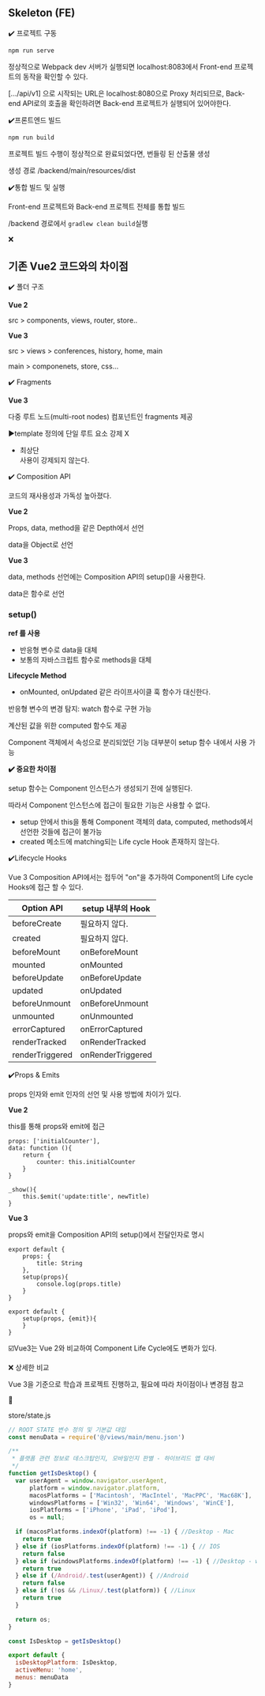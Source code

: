## Skeleton (FE)

:heavy_check_mark: 프로젝트 구동

```bash
npm run serve
```



정상적으로 Webpack dev 서버가 실행되면 localhost:8083에서 Front-end 프로젝트의 동작을 확인할 수 있다.

[.../api/v1] 으로 시작되는 URL은 localhost:8080으로 Proxy 처리되므로, Back-end API로의 호출을 확인하려면 Back-end 프로젝트가 실행되어 있어야한다.



:heavy_check_mark:프론트엔드 빌드

```bash
npm run build
```

프로젝트 빌드 수행이 정상적으로 완료되었다면, 번들링 된 산출물 생성

생성 경로 /backend/main/resources/dist



:heavy_check_mark:통합 빌드 및 실행

Front-end 프로젝트와 Back-end 프로젝트 전체를 통합 빌드

/backend 경로에서 `gradlew clean build`실행

:x:



## 기존 Vue2 코드와의 차이점

:heavy_check_mark: 폴더 구조

**Vue 2**

src > components, views, router, store..



**Vue 3**

src > views > conferences, history, home, main

main > componenets, store, css...



:heavy_check_mark: Fragments

**Vue 3**

다중 루트 노드(multi-root nodes) 컴포넌트인 fragments 제공

:arrow_forward:template 정의에 단일 루트 요소 강제 X

* 최상단 <div>사용이 강제되지 않는다.



:heavy_check_mark: Composition API

코드의 재사용성과 가독성 높아졌다.

**Vue 2**

Props, data, method을 같은 Depth에서 선언

data을 Object로 선언



**Vue 3**

data, methods 선언에는 Composition API의 setup()을 사용한다.

data은 함수로 선언



### setup()

**ref 를 사용**

* 반응형 변수로 data을 대체
* 보통의 자바스크립트 함수로 methods을 대체

**Lifecycle Method**

* onMounted, onUpdated 같은 라이프사이클 훅 함수가 대신한다. 

반응형 변수의 변경 탐지: watch 함수로 구현 가능 

계산된 값을 위한 computed 함수도 제공 

Component 객체에서 속성으로 분리되었던 기능 대부분이 setup 함수 내에서 사용 가능

**:heavy_check_mark: 중요한 차이점**

setup 함수는 Component 인스턴스가 생성되기 전에 실행된다.

따라서 Component 인스턴스에 접근이 필요한 기능은 사용할 수 없다.

* setup 안에서 this을 통해 Component 객체의 data, computed, methods에서 선언한 것들에 접근이 불가능
* created 메소드에 matching되는 Life cycle Hook 존재하지 않는다.



:heavy_check_mark:Lifecycle Hooks

Vue 3 Composition API에서는 접두어 "on"을 추가하여 Component의 Life cycle Hooks에 접근 할 수 있다.

| Option API      | setup 내부의 Hook |
| --------------- | ----------------- |
| beforeCreate    | 필요하지 않다.    |
| created         | 필요하지 않다.    |
| beforeMount     | onBeforeMount     |
| mounted         | onMounted         |
| beforeUpdate    | onBeforeUpdate    |
| updated         | onUpdated         |
| beforeUnmount   | onBeforeUnmount   |
| unmounted       | onUnmounted       |
| errorCaptured   | onErrorCaptured   |
| renderTracked   | onRenderTracked   |
| renderTriggered | onRenderTriggered |



:heavy_check_mark:Props & Emits

props 인자와 emit 인자의 선언 및 사용 방법에 차이가 있다.

**Vue 2**

this를 통해 props와 emit에 접근

```vue
props: ['initialCounter'],
data: function (){
	return {
		counter: this.initialCounter
	}
}
```

```vue
_show(){
	this.$emit('update:title', newTitle)
}
```



**Vue 3**

props와 emit을 Composition API의 setup()에서 전달인자로 명시

```vue
export default {
	props: {
		title: String
	},
	setup(props){
		console.log(props.title)
	}
}

export default {
	setup(props, {emit}){
	}
}
```



:ballot_box_with_check:Vue3는 Vue 2와 비교하여 Component Life Cycle에도 변화가 있다.

:x: 상세한 비교

Vue 3을 기준으로 학습과 프로젝트 진행하고, 필요에 따라 차이점이나 변경점 참고



:cactus:

store/state.js

```js
// ROOT STATE 변수 정의 및 기본값 대입
const menuData = require('@/views/main/menu.json')

/**
 * 플랫폼 관련 정보로 데스크탑인지, 모바일인지 판별 - 하이브리드 앱 대비
 */
function getIsDesktop() {
  var userAgent = window.navigator.userAgent,
      platform = window.navigator.platform,
      macosPlatforms = ['Macintosh', 'MacIntel', 'MacPPC', 'Mac68K'],
      windowsPlatforms = ['Win32', 'Win64', 'Windows', 'WinCE'],
      iosPlatforms = ['iPhone', 'iPad', 'iPod'],
      os = null;

  if (macosPlatforms.indexOf(platform) !== -1) { //Desktop - Mac
    return true
  } else if (iosPlatforms.indexOf(platform) !== -1) { // IOS
    return false
  } else if (windowsPlatforms.indexOf(platform) !== -1) { //Desktop - window
    return true
  } else if (/Android/.test(userAgent)) { //Android
    return false
  } else if (!os && /Linux/.test(platform)) { //Linux
    return true
  }

  return os;
}

const IsDesktop = getIsDesktop()

export default {
  isDesktopPlatform: IsDesktop,
  activeMenu: 'home',
  menus: menuData
}
```

